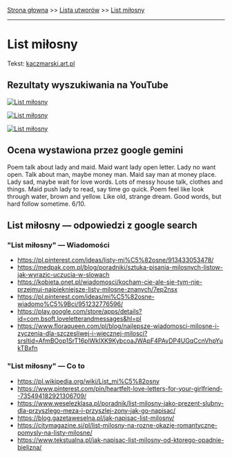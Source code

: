 [Strona głowna](../index.md) >> [Lista utworów](../list.md) >> [List miłosny](262.md)

---

# List miłosny

Tekst: [kaczmarski.art.pl](https://www.kaczmarski.art.pl/tworczosc/wiersze/list-milosny/)

## Rezultaty wyszukiwania na YouTube

[![List miłosny](http://img.youtube.com/vi/VtsMVI8Fles/0.jpg)](https://www.youtube.com/watch?v=VtsMVI8Fles "Jacek Kaczmarski - 1788 - YouTube")

[![List miłosny](http://img.youtube.com/vi/LymahcG-hBc/0.jpg)](https://www.youtube.com/watch?v=LymahcG-hBc "Jacek Kaczmarski - Afganistan - YouTube")

[![List miłosny](http://img.youtube.com/vi/1h0bmA2W_n4/0.jpg)](https://www.youtube.com/watch?v=1h0bmA2W_n4 "Jacek Kaczmarski - List do redakcji Prawdy - YouTube")

## Ocena wystawiona przez google gemini

Poem talk about lady and maid. Maid want lady open letter. Lady no want open. Talk about man, maybe money man. Maid say man at money place. Lady sad, maybe wait for love words. Lots of messy house talk, clothes and things. Maid push lady to read, say time go quick. Poem feel like look through water, brown and yellow. Like old, strange dream. Good words, but hard follow sometime. 6/10.


## List miłosny — odpowiedzi z google search

### "List miłosny" — Wiadomości

 - <https://pl.pinterest.com/ideas/listy-mi%C5%82osne/913433053478/>
 - <https://medpak.com.pl/blog/poradniki/sztuka-pisania-milosnych-listow-jak-wyrazic-uczucia-w-slowach>
 - <https://kobieta.onet.pl/wiadomosci/kocham-cie-ale-sie-tym-nie-przejmuj-najpiekniejsze-listy-milosne-znanych/7ep2nsx>
 - <https://pl.pinterest.com/ideas/mi%C5%82osne-wiadomo%C5%9Bci/951232776596/>
 - <https://play.google.com/store/apps/details?id=com.bsoft.loveletterandmessages&hl=pl>
 - <https://www.floraqueen.com/pl/blog/najlepsze-wiadomosci-milosne-i-zyczenia-dla-szczesliwej-i-wiecznej-milosci?srsltid=AfmBOop1SrT16plWklXK9KybcoaJWApF4PAvDP4UGqCcnVhpYukTBxfn>

### "List miłosny" — Co to

 - <https://pl.wikipedia.org/wiki/List_mi%C5%82osny>
 - <https://www.pinterest.com/pin/heartfelt-love-letters-for-your-girlfriend--735494182921306709/>
 - <https://www.weselezklasa.pl/poradnik/list-milosny-jako-prezent-slubny-dla-przyszlego-meza-i-przyszlej-zony-jak-go-napisac/>
 - <https://blog.gazetaweselna.pl/jak-napisac-list-milosny/>
 - <https://citymagazine.si/pl/list-milosny-na-rozne-okazje-romantyczne-pomysly-na-listy-milosne/>
 - <https://www.tekstualna.pl/jak-napisac-list-milosny-od-ktorego-opadnie-bielizna/>

